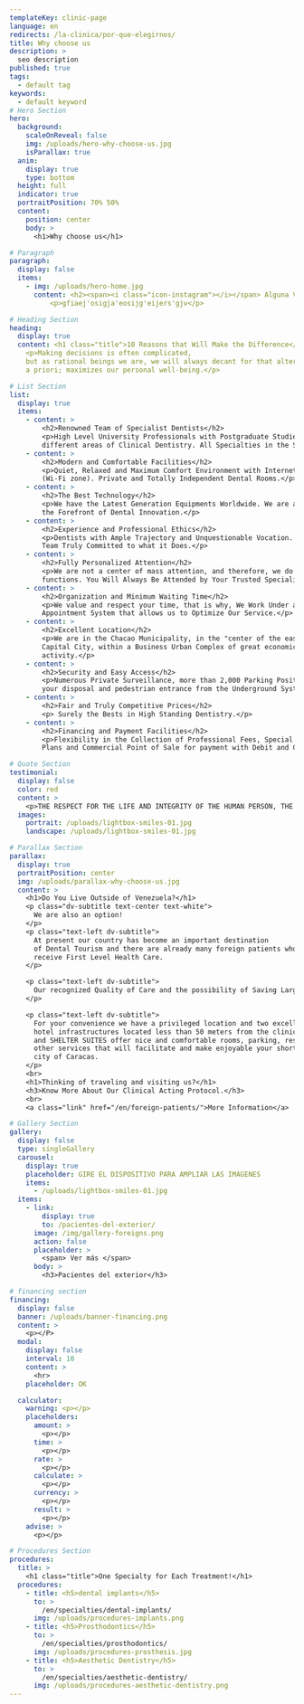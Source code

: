 ```yaml
---
templateKey: clinic-page
language: en
redirects: /la-clinica/por-que-elegirnos/
title: Why choose us
description: >
  seo description
published: true
tags:
  - default tag
keywords:
  - default keyword
# Hero Section
hero:
  background:
    scaleOnReveal: false
    img: /uploads/hero-why-choose-us.jpg
    isParallax: true
  anim:
    display: true
    type: bottom
  height: full
  indicator: true
  portraitPosition: 70% 50%
  content:
    position: center
    body: >
      <h1>Why choose us</h1>

# Paragraph
paragraph:
  display: false
  items:
    - img: /uploads/hero-home.jpg
      content: <h2><span><i class="icon-instagram"></i></span> Alguna Vaina</h2>
          <p>gfiaej'osigja'eosijg'eijers'gjv</p>

# Heading Section
heading:
  display: true
  content: <h1 class="title">10 Reasons that Will Make the Difference</h1>
    <p>Making decisions is often complicated,
    but as rational beings we are, we will always decant for that alternative, which
    a priori; maximizes our personal well-being.</p>

# List Section
list:
  display: true
  items:
    - content: >
        <h2>Renowned Team of Specialist Dentists</h2>
        <p>High Level University Professionals with Postgraduate Studies in the
        different areas of Clinical Dentistry. All Specialties in the Same Place.</p>
    - content: >
        <h2>Modern and Comfortable Facilities</h2>
        <p>Quiet, Relaxed and Maximum Comfort Environment with Internet Service
        (Wi-Fi zone). Private and Totally Independent Dental Rooms.</p>
    - content: >
        <h2>The Best Technology</h2>
        <p>We have the Latest Generation Equipments Worldwide. We are always at
        the Forefront of Dental Innovation.</p>
    - content: >
        <h2>Experience and Professional Ethics</h2>
        <p>Dentists with Ample Trajectory and Unquestionable Vocation. A Human
        Team Truly Committed to what it Does.</p>
    - content: >
        <h2>Fully Personalized Attention</h2>
        <p>We are not a center of mass attention, and therefore, we do not delegate
        functions. You Will Always Be Attended by Your Trusted Specialist.</p>
    - content: >
        <h2>Organization and Minimum Waiting Time</h2>
        <p>We value and respect your time, that is why, We Work Under a Prior
        Appointment System that allows us to Optimize Our Service.</p>
    - content: >
        <h2>Excellent Location</h2>
        <p>We are in the Chacao Municipality, in the "center of the east" of the
        Capital City, within a Business Urban Complex of great economic and commercial
        activity.</p>
    - content: >
        <h2>Security and Easy Access</h2>
        <p>Numerous Private Surveillance, more than 2,000 Parking Positions at
        your disposal and pedestrian entrance from the Underground System Metro de Caracas.</p>
    - content: >
        <h2>Fair and Truly Competitive Prices</h2>
        <p> Surely the Bests in High Standing Dentistry.</p>
    - content: >
        <h2>Financing and Payment Facilities</h2>
        <p>Flexibility in the Collection of Professional Fees, Special Financing
        Plans and Commercial Point of Sale for payment with Debit and Credit Cards.</p>

# Quote Section
testimonial:
  display: false
  color: red
  content: >
    <p>THE RESPECT FOR THE LIFE AND INTEGRITY OF THE HUMAN PERSON, THE PROMOTION AND PRESERVATION OF HEALTH, AS A COMPONENT OF DEVELOPMENT AND SOCIAL WELFARE, AND ITS EFFECTIVE PROJECTION TO THE COMMUNITY; CONSTITUTE IN ALL CIRCUMSTANCES THE PRINCIPAL DUTY OF THE DENTIST".</p>
  images:
    portrait: /uploads/lightbox-smiles-01.jpg
    landscape: /uploads/lightbox-smiles-01.jpg

# Parallax Section
parallax:
  display: true
  portraitPosition: center
  img: /uploads/parallax-why-choose-us.jpg
  content: >
    <h1>Do You Live Outside of Venezuela?</h1>
    <p class="dv-subtitle text-center text-white">
      We are also an option!
    </p>
    <p class="text-left dv-subtitle">
      At present our country has become an important destination
      of Dental Tourism and there are already many foreign patients who visit us to
      receive First Level Health Care.
    </p>

    <p class="text-left dv-subtitle">
      Our recognized Quality of Care and the possibility of Saving Large Sums of Money in complex oral treatments are two competitive advantages difficult to ignore.
    </p>

    <p class="text-left dv-subtitle">
      For your convenience we have a privileged location and two excellent
      hotel infrastructures located less than 50 meters from the clinic. CHACAO SUITES
      and SHELTER SUITES offer nice and comfortable rooms, parking, restaurants and
      other services that will facilitate and make enjoyable your short stay in the
      city of Caracas.
    </p>
    <br>
    <h1>Thinking of traveling and visiting us?</h1>
    <h3>Know More About Our Clinical Acting Protocol.</h3>
    <br>
    <a class="link" href="/en/foreign-patients/">More Information</a>

# Gallery Section
gallery:
  display: false
  type: singleGallery
  carousel:
    display: true
    placeholder: GIRE EL DISPOSITIVO PARA AMPLIAR LAS IMÁGENES
    items:
      - /uploads/lightbox-smiles-01.jpg
  items:
    - link:
        display: true
        to: /pacientes-del-exterior/
      image: /img/gallery-foreigns.png
      action: false
      placeholder: >
        <span> Ver más </span>
      body: >
        <h3>Pacientes del exterior</h3>

# financing section
financing:
  display: false
  banner: /uploads/banner-financing.png
  content: >
    <p></P>
  modal:
    display: false
    interval: 10
    content: >
      <hr>
    placeholder: OK

  calculator:
    warning: <p></p>
    placeholders:
      amount: >
        <p></p>
      time: >
        <p></p>
      rate: >
        <p></p>
      calculate: >
        <p></p>
      currency: >
        <p></p>
      result: >
        <p></p>
    advise: >
      <p></p>

# Procedures Section
procedures:
  title: >
    <h1 class="title">One Specialty for Each Treatment!</h1>
  procedures:
    - title: <h5>dental implants</h5>
      to: >
        /en/specialties/dental-implants/
      img: /uploads/procedures-implants.png
    - title: <h5>Prosthodontics</h5>
      to: >
        /en/specialties/prosthodontics/
      img: /uploads/procedures-prosthesis.jpg
    - title: <h5>Aesthetic Dentistry</h5>
      to: >
        /en/specialties/aesthetic-dentistry/
      img: /uploads/procedures-aesthetic-dentistry.png
---
```

